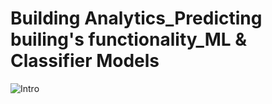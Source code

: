 # Building Analytics_Predicting builing's functionality_ML & Classifier Models

![Intro](https://github.com/user-attachments/assets/f03238e8-d618-4f62-b7c3-d07707d9e632)
